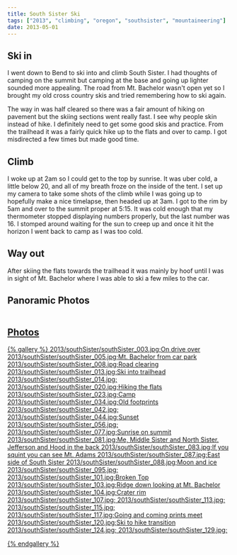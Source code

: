 ```yaml
---
title: South Sister Ski
tags: ["2013", "climbing", "oregon", "southsister", "mountaineering"]
date: 2013-05-01
---
```


<h2>Ski in</h2>

I went down to Bend to ski into and climb South Sister.  I had thoughts of camping on the summit but camping at the base and going up lighter sounded more appealing.  The road from Mt. Bachelor wasn't open yet so I brought my old cross country skis and tried remembering how to ski again.


The way in was half cleared so there was a fair amount of hiking on pavement but the skiing sections went really fast.  I see why people skin instead of hike.  I definitely need to get some good skis and practice. From the trailhead it was a fairly quick hike up to the flats and over to camp.  I got misdirected a few times but made good time.


<h2>Climb</h2>

I woke up at 2am so I could get to the top by sunrise.  It was uber cold, a little below 20, and all of my breath froze on the inside of the tent.  I set up my camera to take some shots of the climb while I was going up to hopefully make a nice timelapse, then headed up at 3am.  I got to the rim by 5am and over to the summit proper at 5:15.  It was cold enough that my thermometer stopped displaying numbers properly, but the last number was 16.  I stomped around waiting for the sun to creep up and once it hit the horizon I went back to camp as I was too cold.

<h2>Way out</h2>

After skiing the flats towards the trailhead it was mainly by hoof until I was in sight of Mt. Bachelor where I was able to ski a few miles to the car.

<h2>Panoramic Photos</h2>
<a href="http://willprogramforfood.com/photos/south-sister-ski-summit"><img class="photo"   src="http://willprogramforfood.com/photos/pics/panoramic/2013/southSisterPano/thumb/southSisterPano_12.jpg" alt="" />



<h2>Photos</h2>
{% gallery %} 
2013/southSister/southSister_003.jpg;On drive over
2013/southSister/southSister_005.jpg;Mt. Bachelor from car park
2013/southSister/southSister_008.jpg;Road clearing
2013/southSister/southSister_013.jpg;Ski into trailhead
2013/southSister/southSister_014.jpg;
2013/southSister/southSister_020.jpg;Hiking the flats
2013/southSister/southSister_023.jpg;Camp
2013/southSister/southSister_034.jpg;Old footprints
2013/southSister/southSister_042.jpg;
2013/southSister/southSister_044.jpg;Sunset
2013/southSister/southSister_056.jpg;
2013/southSister/southSister_077.jpg;Sunrise on summit
2013/southSister/southSister_081.jpg;Me, Middle Sister and North Sister.  Jefferson and Hood in the back
2013/southSister/southSister_083.jpg;If you squint you can see Mt. Adams
2013/southSister/southSister_087.jpg;East side of South Sister
2013/southSister/southSister_088.jpg;Moon and ice
2013/southSister/southSister_095.jpg;
2013/southSister/southSister_101.jpg;Broken Top
2013/southSister/southSister_103.jpg;Ridge down looking at Mt. Bachelor
2013/southSister/southSister_104.jpg;Crater rim
2013/southSister/southSister_107.jpg;
2013/southSister/southSister_113.jpg;
2013/southSister/southSister_115.jpg;
2013/southSister/southSister_117.jpg;Going and coming prints meet
2013/southSister/southSister_120.jpg;Ski to hike transition
2013/southSister/southSister_124.jpg;
2013/southSister/southSister_129.jpg;

{% endgallery %}

